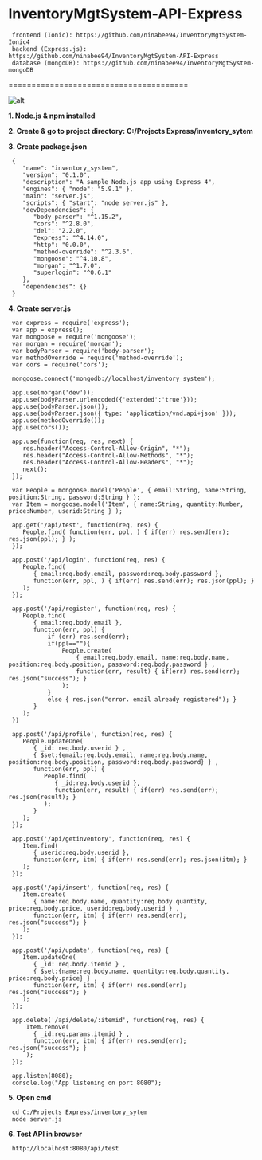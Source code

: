 # InventoryMgtSystem-API-Express

     frontend (Ionic): https://github.com/ninabee94/InventoryMgtSystem-Ionic4
     backend (Express.js): https://github.com/ninabee94/InventoryMgtSystem-API-Express
     database (mongoDB): https://github.com/ninabee94/InventoryMgtSystem-mongoDB
     
=======================================


![alt](https://user-images.githubusercontent.com/57636419/69487125-bf405d00-0e8f-11ea-89dc-0b54e2e944c4.JPG)

<b>1. Node.js & npm installed</b>
  
<b>2. Create & go to project directory: C:/Projects Express/inventory_sytem</b>

<b>3. Create package.json</b>
  
     {
        "name": "inventory_system",
        "version": "0.1.0",
        "description": "A sample Node.js app using Express 4",
        "engines": { "node": "5.9.1" },
        "main": "server.js",
        "scripts": { "start": "node server.js" },
        "devDependencies": {
           "body-parser": "^1.15.2",
           "cors": "^2.8.0",
           "del": "2.2.0",
           "express": "^4.14.0",
           "http": "0.0.0",
           "method-override": "^2.3.6",
           "mongoose": "^4.10.8",
           "morgan": "^1.7.0",
           "superlogin": "^0.6.1"
        },
        "dependencies": {}
     }
     
<b>4. Create server.js</b>
  
     var express = require('express');
     var app = express(); 
     var mongoose = require('mongoose');  
     var morgan = require('morgan');  
     var bodyParser = require('body-parser');  
     var methodOverride = require('method-override'); 
     var cors = require('cors');

     mongoose.connect('mongodb://localhost/inventory_system');

     app.use(morgan('dev'));    
     app.use(bodyParser.urlencoded({'extended':'true'})); 
     app.use(bodyParser.json());   
     app.use(bodyParser.json({ type: 'application/vnd.api+json' })); 
     app.use(methodOverride());
     app.use(cors());

     app.use(function(req, res, next) {
        res.header("Access-Control-Allow-Origin", "*");
        res.header("Access-Control-Allow-Methods", "*");
        res.header("Access-Control-Allow-Headers", "*");
        next();
     });

     var People = mongoose.model('People', { email:String, name:String, position:String, password:String } );
     var Item = mongoose.model('Item', { name:String, quantity:Number, price:Number, userid:String } );

     app.get('/api/test', function(req, res) {
        People.find( function(err, ppl, ) { if(err) res.send(err); res.json(ppl); } );
     });

     app.post('/api/login', function(req, res) {
        People.find(
           { email:req.body.email, password:req.body.password },
           function(err, ppl, ) { if(err) res.send(err); res.json(ppl); }
        );
     });

     app.post('/api/register', function(req, res) {
        People.find(
           { email:req.body.email },
           function(err, ppl) {
               if (err) res.send(err);
               if(ppl==""){ 
                   People.create(
                       { email:req.body.email, name:req.body.name, position:req.body.position, password:req.body.password } ,
                       function(err, result) { if(err) res.send(err); res.json("success"); }
                   );
               }
               else { res.json("error. email already registered"); }        
           }
        );
     })

     app.post('/api/profile', function(req, res) {
        People.updateOne( 
           { _id: req.body.userid } ,
           { $set:{email:req.body.email, name:req.body.name, position:req.body.position, password:req.body.password} } ,
           function(err, ppl) {
              People.find(
                 { _id:req.body.userid },
                 function(err, result) { if(err) res.send(err); res.json(result); }
              );
           }
        );
     });

     app.post('/api/getinventory', function(req, res) {
        Item.find(
           { userid:req.body.userid }, 
           function(err, itm) { if(err) res.send(err); res.json(itm); }
        );
     });

     app.post('/api/insert', function(req, res) {
        Item.create(
           { name:req.body.name, quantity:req.body.quantity, price:req.body.price, userid:req.body.userid } ,
           function(err, itm) { if(err) res.send(err); res.json("success"); }
        );
     });

     app.post('/api/update', function(req, res) {
        Item.updateOne(
           { _id: req.body.itemid } ,
           { $set:{name:req.body.name, quantity:req.body.quantity, price:req.body.price} } ,
           function(err, itm) { if(err) res.send(err); res.json("success"); }
        );
     });

     app.delete('/api/delete/:itemid', function(req, res) {
         Item.remove( 
           { _id:req.params.itemid } , 
           function(err, itm) { if(err) res.send(err); res.json("success"); }
         );
     });

     app.listen(8080);
     console.log("App listening on port 8080");
     
<b>5. Open cmd</b>
  
     cd C:/Projects Express/inventory_sytem
     node server.js
     
<b>6. Test API in browser</b>
  
     http://localhost:8080/api/test
